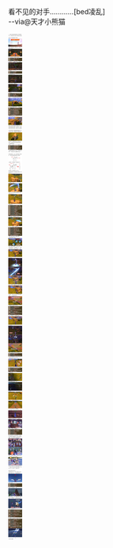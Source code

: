 看不见的对手............[bed凌乱]  
--via@天才小熊猫

![c7eeb5b0c8c94a4192e13879f9e6176f.jpg](https://raw.githubusercontent.com/wxlzmt/cdn1/master/ext/qw/groups/30001/c7eeb5b0c8c94a4192e13879f9e6176f.jpg)



